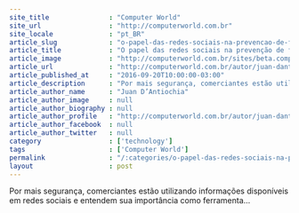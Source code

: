 ```yaml
---
site_title               : "Computer World"
site_url                 : "http://computerworld.com.br"
site_locale              : "pt_BR"
article_slug             : "o-papel-das-redes-sociais-na-prevencao-de-fraudes-em-compras-on-line"
article_title            : "O papel das redes sociais na prevenção de fraudes em compras on-line"
article_image            : "http://computerworld.com.br/sites/beta.computerworld.com.br/files/news_articles/e-commerce.jpg"
article_url              : "http://computerworld.com.br/autor/juan-dantiochia-0"
article_published_at     : "2016-09-20T10:00:00-03:00"
article_description      : "Por mais segurança, comerciantes estão utilizando informações disponíveis em redes sociais e entendem sua importância como ferramenta..."
article_author_name      : "Juan D’Antiochia"
article_author_image     : null
article_author_biography : null
article_author_profile   : "http://computerworld.com.br/autor/juan-dantiochia-0"
article_author_facebook  : null
article_author_twitter   : null
category                 : ['technology']
tags                     : ['Computer World']
permalink                : "/:categories/o-papel-das-redes-sociais-na-prevencao-de-fraudes-em-compras-on-line/"
layout                   : post
---
```


Por mais segurança, comerciantes estão utilizando informações disponíveis em redes sociais e entendem sua importância como ferramenta...
